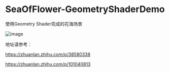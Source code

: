 # SeaOfFlower-GeometryShaderDemo

使用Geometry Shader完成的花海场景 

![image](https://github.com/noobdawn/SeaOfFlower-GeometryShaderDemo/blob/master/1.png)

地址请参考： 

https://zhuanlan.zhihu.com/p/38580338

https://zhuanlan.zhihu.com/p/101040813
